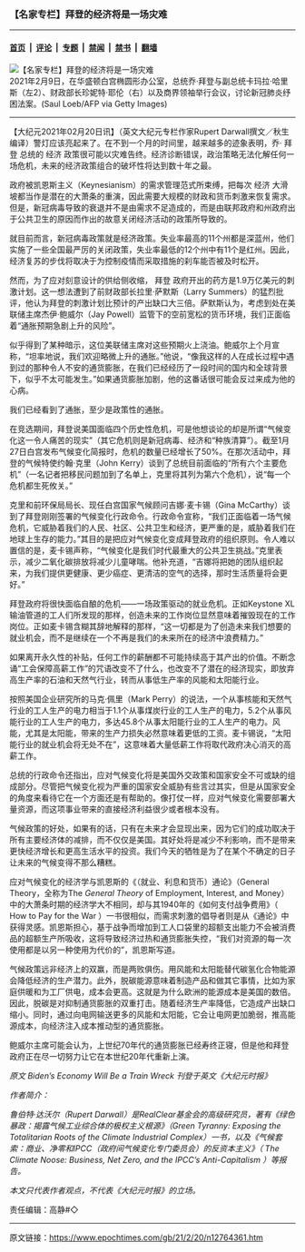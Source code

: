 ### 【名家专栏】拜登的经济将是一场灾难

---

#### [首页](../../../..?n12764361) &nbsp;|&nbsp; [评论](../../../../../epoch-comment?n12764361) &nbsp;|&nbsp; [专题](../../../../../epoch-special?n12764361) &nbsp;|&nbsp; [禁闻](../../../../../epoch-news?n12764361) &nbsp;|&nbsp; [禁书](../../../../../books?n12764361) &nbsp;|&nbsp; [翻墙](https://github.com/gfw-breaker/nogfw/blob/master/README.md?n12764361)


<div><img alt="【名家专栏】拜登的经济将是一场灾难" class="attachment-djy_600_400 size-djy_600_400 wp-post-image" src="https://i.epochtimes.com/assets/uploads/2021/02/GettyImages-1231065026-web-700x420-600x400.jpg"/>
<div class="caption">
 2021年2月9日，在华盛顿白宫椭圆形办公室，总统乔·拜登与副总统卡玛拉·哈里斯（左2）、财政部长珍妮特·耶伦（右）以及商界领袖举行会议，讨论新冠肺炎纾困法案。(Saul Loeb/AFP via Getty Images)
</div></div><hr/><div class="post_content" id="artbody" itemprop="articleBody">
 <!-- article content begin -->
 <p>
  【大纪元2021年02月20日讯】（英文大纪元专栏作家Rupert Darwall撰文／秋生编译）警灯应该亮起来了。在不到一个月的时间里，越来越多的迹象表明，乔·
  <ok href="https://www.epochtimes.com/gb/tag/%E6%8B%9C%E7%99%BB.html">
   拜登
  </ok>
  总统的
  <ok href="https://www.epochtimes.com/gb/tag/%E7%BB%8F%E6%B5%8E.html">
   经济
  </ok>
  政策很可能以灾难告终。经济诊断错误，政治策略无法化解任何一场危机，未来的经济政策组合的破坏性将达到数十年之最。
 </p>
 <p>
  政府被凯恩斯主义（Keynesianism）的需求管理范式所束缚，把每次
  <ok href="https://www.epochtimes.com/gb/tag/%E7%BB%8F%E6%B5%8E.html">
   经济
  </ok>
  大滑坡都当作是潜在的大萧条的重演，因此需要大规模的财政和货币刺激来恢复需求。但是，新冠病毒导致的衰退并不是由需求不足造成的，而是由联邦政府和州政府出于公共卫生的原因而作出的故意关闭经济活动的政策所导致的。
 </p>
 <p>
  就目前而言，新冠病毒政策就是经济政策。失业率最高的11个州都是深蓝州，他们实施了一些全国最严厉的关闭政策，失业率最低的12个州中有11个是红州。因此，经济复苏的步伐将取决于为控制疫情而采取措施的刹车能否被及时松开。
 </p>
 <p>
  然而，为了应对刻意设计的供给侧收缩，
  <ok href="https://www.epochtimes.com/gb/tag/%E6%8B%9C%E7%99%BB.html">
   拜登
  </ok>
  政府开出的药方是1.9万亿美元的刺激计划。这一想法遭到了前财政部长拉里·萨默斯（Larry Summers）的猛烈批评，他认为拜登的刺激计划比预计的产出缺口大三倍。萨默斯认为，考虑到处在美联储主席杰伊·鲍威尔（Jay Powell）监管下的空前宽松的货币环境，我们正面临着“通胀预期急剧上升的风险”。
 </p>
 <p>
  似乎得到了某种暗示，这位美联储主席对这些预期火上浇油。鲍威尔上个月宣称，“坦率地说，我们欢迎略微上升的通胀。”他说，“像我这样的人在成长过程中遇到过的那种令人不安的通货膨胀，在我们已经经历了一段时间的国内和全球背景下，似乎不太可能发生。”如果通货膨胀加剧，他的这番话很可能会反过来成为他的心病。
 </p>
 <p>
  我们已经看到了通胀，至少是政策性的通胀。
 </p>
 <p>
  在竞选期间，拜登说美国面临四个历史性危机，可是他想谈论的却是所谓“气候变化这一令人痛苦的现实”（其它危机则是新冠病毒、经济和“种族清算”）。截至1月27日白宫发布气候变化简报时，危机的数量已经增长了50%。在那次活动中，拜登的气候特使约翰·克里（John Kerry）谈到了总统目前面临的“所有六个主要危机”（一名记者把移民问题加到了名单上，克里将其列为第六个危机），说“每一个危机都生死攸关。”
 </p>
 <p>
  克里和前环保局局长、现任白宫国家气候顾问吉娜·麦卡锡（Gina McCarthy）谈到了拜登刚刚签署的气候变化行政命令。行政命令宣称，“我们正面临着一场气候危机，它威胁着我们的人民、社区、公共卫生和经济，更严重的是，威胁着我们在地球上生存的能力。”其目的是把应对气候变化变成拜登政府的组织原则。令人难以置信的是，麦卡锡声称，“气候变化是我们时代最重大的公共卫生挑战。”克里表示，减少二氧化碳排放将减少儿童哮喘。他补充道，“吉娜将把她的团队组织起来，为我们提供更健康、更少癌症、更清洁的空气的选择，那时生活质量将会更好。”
 </p>
 <p>
  拜登政府将很快面临自酿的危机——一场政策驱动的就业危机。正如Keystone XL输油管道的工人们所发现的那样，创造未来的工作岗位显然意味着摧毁现在的工作岗位。正如麦卡锡含糊其辞地解释的那样，“这一切都是为了创造未来我们想要的就业机会，而不是继续在一个不再是我们的未来所在的经济中浪费精力。”
 </p>
 <p>
  如果离开永久性的补贴，任何工作的薪酬都不可能持续高于其产出的价值。不断念诵“工会保障高薪工作”的咒语改变不了什么，也改变不了潜在的经济现实，即放弃高生产率的石油和天然气行业，转而从事低生产率的风能和太阳能行业。
 </p>
 <p>
  按照美国企业研究所的马克·佩里（Mark Perry）的说法，一个从事核能和天然气行业的工人生产的电力相当于1.1个从事煤炭行业的工人生产的电力，5.2个从事风能行业的工人生产的电力，多达45.8个从事太阳能行业的工人生产的电力。风能，尤其是太阳能，带来的生产力损失必然意味着更低的工资。麦卡锡说，“太阳能行业的就业机会将无处不在”，这意味着大量低薪工作将取代政府决心消灭的高薪工作。
 </p>
 <p>
  总统的行政命令还指出，应对气候变化将是美国外交政策和国家安全不可或缺的组成部分。尽管把气候变化视为严重的国家安全威胁有些言过其实，但是从国家安全的角度来看待它在一个方面还是有帮助的。像打仗一样，应对气候变化需要部署大量资源，而这项事业带来的直接经济利益很少或者根本没有。
 </p>
 <p>
  气候政策的好处，如果有的话，只有在未来才会显现出来，因为它们的成功取决于所有主要经济体的减排，而不仅仅是美国。其好处将是减少不利影响，而不是带来更快经济增长和更高生活水平的投资。我们今天的牺牲是为了在某个不确定的日子让未来的气候变得不那么糟糕。
 </p>
 <p>
  应对气候变化的经济学与凯恩斯的《（就业、利息和货币）通论》（General Theory，全称为The
  <em>
   General Theory
  </em>
  of Employment, Interest, and Money）中的大萧条时期的经济学大不相同，却与其1940年的《如何支付战争费用》（
  <ok href="https://archive.org/details/in.ernet.dli.2015.499597" rel="noopener noreferrer" target="_blank">
   How to Pay for the War
  </ok>
  ）一书很相似，而需求刺激的倡导者则是从《通论》中获得灵感。凯恩斯担心，基于战争而增加到工人口袋里的超额支出能力不会被消费品的超额生产所吸收，这将导致经济过热和通货膨胀失控，“我们对资源的每一次使用都是以另一种使用为代价的”，凯恩斯写道。
 </p>
 <p>
  气候政策远非经济上的双赢，而是两败俱伤。用风能和太阳能替代碳氢化合物能源会降低经济的生产潜力。此外，脱碳能源意味着制造产品和做其它事情，比如为家庭供暖和为工厂供电，成本会更高。这就是为什么欧洲的能源成本是美国的数倍。因此，脱碳是对抑制通货膨胀的双重打击。随着经济生产率降低，它造成产出缺口缩小。同时，通过向电网输送更多的风能和太阳能，它会让电网更加脆弱，推高能源成本，向经济注入成本推动型的通货膨胀。
 </p>
 <p>
  鲍威尔主席可能会认为，上世纪70年代的通货膨胀已经寿终正寝，但是他和拜登政府正在尽一切努力让它在本世纪20年代重新上演。
 </p>
 <p>
  <em>
   原文
   <ok href="https://www.theepochtimes.com/bidens-economy-will-be-a-train-wreck_3702320.html">
    Biden’s Economy Will Be a Train Wreck
   </ok>
   刊登于英文《大纪元时报》
  </em>
 </p>
 <p>
  <em>
   作者简介：
  </em>
 </p>
 <p>
  <em>
   鲁伯特·达沃尔（Rupert Darwall）是RealClear基金会的高级研究员，著有《绿色暴政：揭露气候工业综合体的极权主义根源》（Green Tyranny: Exposing the Totalitarian Roots of the Climate Industrial Complex）一书，以及《气候套索：商业、净零和IPCC（政府间气候变化专门委员会）的反资本主义》（
   <ok href="https://www.realclearpublicaffairs.com/public_affairs/2020/06/18/the_climate_noose_business_net_zero_and_the_ipccs_anti-capitalism_496609.html" rel="noopener noreferrer" target="_blank">
    The Climate Noose: Business, Net Zero, and the IPCC’s Anti-Capitalism
   </ok>
   ）等报告。
  </em>
 </p>
 <p>
  <em>
   本文只代表作者观点，不代表《大纪元时报》的立场。
  </em>
 </p>
 <p>
  责任编辑：高静#◇
 </p>
 <!-- article content end -->
 <div id="below_article_ad">
 </div>
</div>


---

原文链接：https://www.epochtimes.com/gb/21/2/20/n12764361.htm